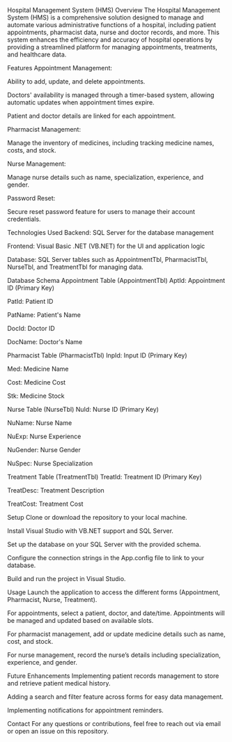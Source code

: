 Hospital Management System (HMS)
Overview
The Hospital Management System (HMS) is a comprehensive solution designed to manage and automate various administrative functions of a hospital, including patient appointments, pharmacist data, nurse and doctor records, and more. This system enhances the efficiency and accuracy of hospital operations by providing a streamlined platform for managing appointments, treatments, and healthcare data.

Features
Appointment Management:

Ability to add, update, and delete appointments.

Doctors' availability is managed through a timer-based system, allowing automatic updates when appointment times expire.

Patient and doctor details are linked for each appointment.

Pharmacist Management:

Manage the inventory of medicines, including tracking medicine names, costs, and stock.

Nurse Management:

Manage nurse details such as name, specialization, experience, and gender.

Password Reset:

Secure reset password feature for users to manage their account credentials.

Technologies Used
Backend: SQL Server for the database management

Frontend: Visual Basic .NET (VB.NET) for the UI and application logic

Database: SQL Server tables such as AppointmentTbl, PharmacistTbl, NurseTbl, and TreatmentTbl for managing data.

Database Schema
Appointment Table (AppointmentTbl)
AptId: Appointment ID (Primary Key)

PatId: Patient ID

PatName: Patient's Name

DocId: Doctor ID

DocName: Doctor's Name

Pharmacist Table (PharmacistTbl)
InpId: Input ID (Primary Key)

Med: Medicine Name

Cost: Medicine Cost

Stk: Medicine Stock

Nurse Table (NurseTbl)
NuId: Nurse ID (Primary Key)

NuName: Nurse Name

NuExp: Nurse Experience

NuGender: Nurse Gender

NuSpec: Nurse Specialization

Treatment Table (TreatmentTbl)
TreatId: Treatment ID (Primary Key)

TreatDesc: Treatment Description

TreatCost: Treatment Cost

Setup
Clone or download the repository to your local machine.

Install Visual Studio with VB.NET support and SQL Server.

Set up the database on your SQL Server with the provided schema.

Configure the connection strings in the App.config file to link to your database.

Build and run the project in Visual Studio.

Usage
Launch the application to access the different forms (Appointment, Pharmacist, Nurse, Treatment).

For appointments, select a patient, doctor, and date/time. Appointments will be managed and updated based on available slots.

For pharmacist management, add or update medicine details such as name, cost, and stock.

For nurse management, record the nurse’s details including specialization, experience, and gender.

Future Enhancements
Implementing patient records management to store and retrieve patient medical history.

Adding a search and filter feature across forms for easy data management.

Implementing notifications for appointment reminders.

Contact
For any questions or contributions, feel free to reach out via email or open an issue on this repository.

